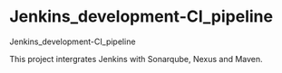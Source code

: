 # Jenkins_development-CI_pipeline
Jenkins_development-CI_pipeline

This project intergrates Jenkins with Sonarqube, Nexus and Maven.
